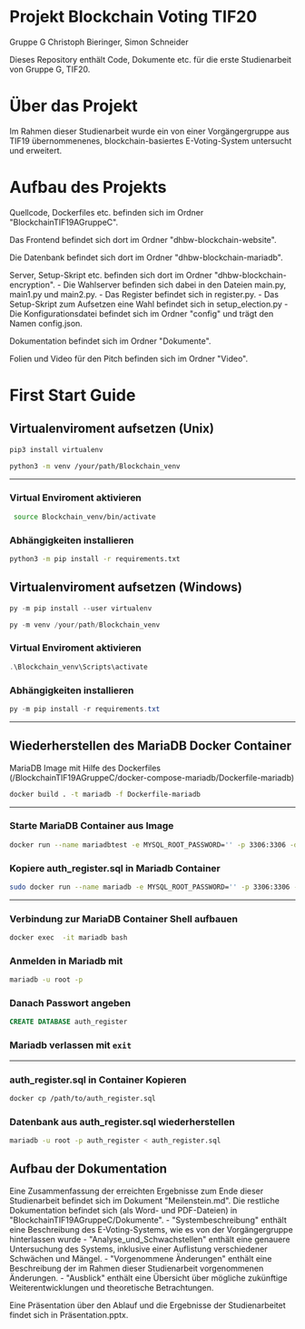 # Projekt Blockchain Voting TIF20

Gruppe G
Christoph Bieringer, Simon Schneider

Dieses Repository enthält Code, Dokumente etc. für die erste Studienarbeit von Gruppe G, TIF20.

# Über das Projekt

Im Rahmen dieser Studienarbeit wurde ein von einer Vorgängergruppe aus TIF19 übernommenenes, blockchain-basiertes E-Voting-System untersucht und erweitert.

# Aufbau des Projekts

Quellcode, Dockerfiles etc. befinden sich im Ordner "BlockchainTIF19AGruppeC".

Das Frontend befindet sich dort im Ordner "dhbw-blockchain-website".

Die Datenbank befindet sich dort im Ordner "dhbw-blockchain-mariadb".

Server, Setup-Skript etc. befinden sich dort im Ordner "dhbw-blockchain-encryption".
	- Die Wahlserver befinden sich dabei in den Dateien main.py, main1.py und main2.py.
	- Das Register befindet sich in register.py.
	- Das Setup-Skript zum Aufsetzen eine Wahl befindet sich in setup_election.py
	- Die Konfigurationsdatei befindet sich im Ordner "config" und trägt den Namen config.json.

Dokumentation befindet sich im Ordner "Dokumente".

Folien und Video für den Pitch befinden sich im Ordner "Video".

# First Start Guide
## Virtualenviroment aufsetzen (Unix)
```bash
pip3 install virtualenv
```
```bash
python3 -m venv /your/path/Blockchain_venv
```
***
### Virtual Enviroment aktivieren
```bash
 source Blockchain_venv/bin/activate
```
### Abhängigkeiten installieren
```bash
python3 -m pip install -r requirements.txt
```

## Virtualenviroment aufsetzen (Windows)
```powershell
py -m pip install --user virtualenv
```
```powershell
py -m venv /your/path/Blockchain_venv
```
### Virtual Enviroment aktivieren
```powershell
.\Blockchain_venv\Scripts\activate
```
### Abhängigkeiten installieren
```powershell
py -m pip install -r requirements.txt
```
***
## Wiederherstellen des MariaDB Docker Container
MariaDB Image mit Hilfe des Dockerfiles (/BlockchainTIF19AGruppeC/docker-compose-mariadb/Dockerfile-mariadb)
```bash
docker build . -t mariadb -f Dockerfile-mariadb
```
* * *
### Starte MariaDB Container aus Image
```bash
docker run --name mariadbtest -e MYSQL_ROOT_PASSWORD='' -p 3306:3306 -d mariadb:latest 
```

### Kopiere auth_register.sql in Mariadb Container
```bash
sudo docker run --name mariadb -e MYSQL_ROOT_PASSWORD='' -p 3306:3306 -d mariadb:latest
```

* * *
### Verbindung zur MariaDB Container Shell aufbauen
```bash
docker exec  -it mariadb bash
```
### Anmelden in Mariadb mit 

```bash
mariadb -u root -p 
```
### Danach Passwort angeben
```SQL
CREATE DATABASE auth_register
```
### Mariadb verlassen mit ```exit```
* * *
### auth_register.sql in Container Kopieren
```bash
docker cp /path/to/auth_register.sql
```
### Datenbank aus auth_register.sql wiederherstellen
```bash
mariadb -u root -p auth_register < auth_register.sql
```
## Aufbau der Dokumentation

Eine Zusammenfassung der erreichten Ergebnisse zum Ende dieser Studienarbeit befindet sich im Dokument "Meilenstein.md".
Die restliche Dokumentation befindet sich (als Word- und PDF-Dateien) in "BlockchainTIF19AGruppeC/Dokumente".
	- "Systembeschreibung" enthält eine Beschreibung des E-Voting-Systems, wie es von der Vorgängergruppe hinterlassen wurde
	- "Analyse_und_Schwachstellen" enthält eine genauere Untersuchung des Systems, inklusive einer Auflistung verschiedener Schwächen und Mängel.
	- "Vorgenommene Änderungen" enthält eine Beschreibung der im Rahmen dieser Studienarbeit vorgenommenen Änderungen.
	- "Ausblick" enthält eine Übersicht über mögliche zukünftige Weiterentwicklungen und theoretische Betrachtungen.
	
Eine Präsentation über den Ablauf und die Ergebnisse der Studienarbeitet findet sich in Präsentation.pptx.
